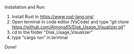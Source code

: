 Installation and Run:

1. Install Rust in https://www.rust-lang.org/
2. Open terminal in code editor (VsCode) and type "git clone https://github.com/Almons65/Disk_Usage_Visualizer.git"
3. cd to the folder "Disk_Usage_Visualizer"
4. type "cargo run" in terminal

Done!
